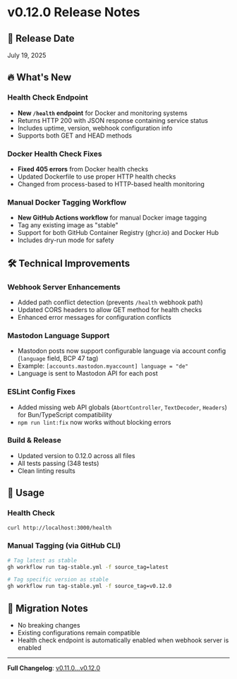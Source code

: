 # v0.12.0 Release Notes

## 🎯 Release Date
July 19, 2025

## 🔥 What's New

### Health Check Endpoint
- **New `/health` endpoint** for Docker and monitoring systems
- Returns HTTP 200 with JSON response containing service status
- Includes uptime, version, webhook configuration info
- Supports both GET and HEAD methods

### Docker Health Check Fixes
- **Fixed 405 errors** from Docker health checks
- Updated Dockerfile to use proper HTTP health checks
- Changed from process-based to HTTP-based health monitoring

### Manual Docker Tagging Workflow
- **New GitHub Actions workflow** for manual Docker image tagging
- Tag any existing image as "stable"
- Support for both GitHub Container Registry (ghcr.io) and Docker Hub
- Includes dry-run mode for safety

## 🛠️ Technical Improvements

### Webhook Server Enhancements
- Added path conflict detection (prevents `/health` webhook path)
- Updated CORS headers to allow GET method for health checks
- Enhanced error messages for configuration conflicts

### Mastodon Language Support
- Mastodon posts now support configurable language via account config (`language` field, BCP 47 tag)
- Example: `[accounts.mastodon.myaccount]
language = "de"`
- Language is sent to Mastodon API for each post

### ESLint Config Fixes
- Added missing web API globals (`AbortController`, `TextDecoder`, `Headers`) for Bun/TypeScript compatibility
- `npm run lint:fix` now works without blocking errors

### Build & Release
- Updated version to 0.12.0 across all files
- All tests passing (348 tests)
- Clean linting results

## 📖 Usage

### Health Check
```bash
curl http://localhost:3000/health
```

### Manual Tagging (via GitHub CLI)
```bash
# Tag latest as stable
gh workflow run tag-stable.yml -f source_tag=latest

# Tag specific version as stable
gh workflow run tag-stable.yml -f source_tag=v0.12.0
```

## 🚨 Migration Notes
- No breaking changes
- Existing configurations remain compatible
- Health check endpoint is automatically enabled when webhook server is enabled

---

**Full Changelog**: [v0.11.0...v0.12.0](https://github.com/rmoriz/buntspecht/compare/v0.11.0...v0.12.0)